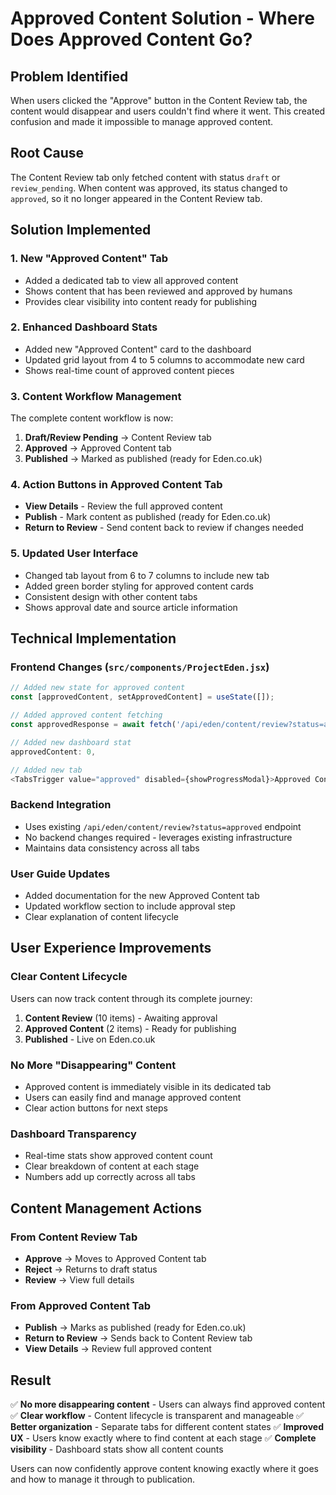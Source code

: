# Approved Content Solution - Where Does Approved Content Go?

## Problem Identified
When users clicked the "Approve" button in the Content Review tab, the content would disappear and users couldn't find where it went. This created confusion and made it impossible to manage approved content.

## Root Cause
The Content Review tab only fetched content with status `draft` or `review_pending`. When content was approved, its status changed to `approved`, so it no longer appeared in the Content Review tab.

## Solution Implemented

### 1. New "Approved Content" Tab
- Added a dedicated tab to view all approved content
- Shows content that has been reviewed and approved by humans
- Provides clear visibility into content ready for publishing

### 2. Enhanced Dashboard Stats
- Added new "Approved Content" card to the dashboard
- Updated grid layout from 4 to 5 columns to accommodate new card
- Shows real-time count of approved content pieces

### 3. Content Workflow Management
The complete content workflow is now:
1. **Draft/Review Pending** → Content Review tab
2. **Approved** → Approved Content tab  
3. **Published** → Marked as published (ready for Eden.co.uk)

### 4. Action Buttons in Approved Content Tab
- **View Details** - Review the full approved content
- **Publish** - Mark content as published (ready for Eden.co.uk)
- **Return to Review** - Send content back to review if changes needed

### 5. Updated User Interface
- Changed tab layout from 6 to 7 columns to include new tab
- Added green border styling for approved content cards
- Consistent design with other content tabs
- Shows approval date and source article information

## Technical Implementation

### Frontend Changes (`src/components/ProjectEden.jsx`)
```javascript
// Added new state for approved content
const [approvedContent, setApprovedContent] = useState([]);

// Added approved content fetching
const approvedResponse = await fetch('/api/eden/content/review?status=approved&limit=50');

// Added new dashboard stat
approvedContent: 0,

// Added new tab
<TabsTrigger value="approved" disabled={showProgressModal}>Approved Content</TabsTrigger>
```

### Backend Integration
- Uses existing `/api/eden/content/review?status=approved` endpoint
- No backend changes required - leverages existing infrastructure
- Maintains data consistency across all tabs

### User Guide Updates
- Added documentation for the new Approved Content tab
- Updated workflow section to include approval step
- Clear explanation of content lifecycle

## User Experience Improvements

### Clear Content Lifecycle
Users can now track content through its complete journey:
1. **Content Review** (10 items) - Awaiting approval
2. **Approved Content** (2 items) - Ready for publishing  
3. **Published** - Live on Eden.co.uk

### No More "Disappearing" Content
- Approved content is immediately visible in its dedicated tab
- Users can easily find and manage approved content
- Clear action buttons for next steps

### Dashboard Transparency
- Real-time stats show approved content count
- Clear breakdown of content at each stage
- Numbers add up correctly across all tabs

## Content Management Actions

### From Content Review Tab
- **Approve** → Moves to Approved Content tab
- **Reject** → Returns to draft status
- **Review** → View full details

### From Approved Content Tab  
- **Publish** → Marks as published (ready for Eden.co.uk)
- **Return to Review** → Sends back to Content Review tab
- **View Details** → Review full approved content

## Result
✅ **No more disappearing content** - Users can always find approved content
✅ **Clear workflow** - Content lifecycle is transparent and manageable
✅ **Better organization** - Separate tabs for different content states
✅ **Improved UX** - Users know exactly where to find content at each stage
✅ **Complete visibility** - Dashboard stats show all content counts

Users can now confidently approve content knowing exactly where it goes and how to manage it through to publication. 